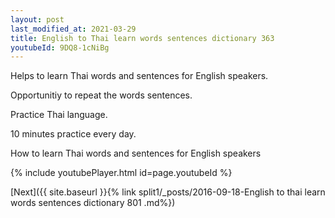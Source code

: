 ```yaml
---
layout: post
last_modified_at: 2021-03-29
title: English to Thai learn words sentences dictionary 363 
youtubeId: 9DQ8-1cNiBg
---
```

 
 
Helps to learn Thai words and sentences for English speakers.

Opportunitiy to repeat the words sentences. 

Practice Thai language. 
 
10 minutes practice every day. 
 
How to learn Thai words and sentences for English speakers 
 
{% include youtubePlayer.html id=page.youtubeId %}
 
 
[Next]({{ site.baseurl }}{% link  split1/_posts/2016-09-18-English to thai learn words sentences dictionary 801 .md%})
 
